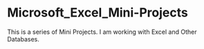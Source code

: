 # Microsoft_Excel_Mini-Projects

This is a series of Mini Projects.
I am working with Excel and Other Databases. 
